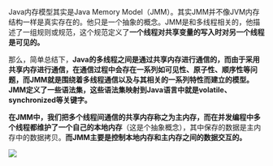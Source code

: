 Java内存模型其实是Java Memory Model（JMM）。其实JMM并不像JVM内存结构一样是真实存在的。他只是一个抽象的概念。JMM是和多线程相关的，他描述了一组规则或规范，这个规范定义了**一个线程对共享变量的写入时对另一个线程是可见的。**

那么，简单总结下，**Java的多线程之间是通过共享内存进行通信的，而由于采用共享内存进行通信，在通信过程中会存在一系列如可见性、原子性、顺序性等问题，而JMM就是围绕着多线程通信以及与其相关的一系列特性而建立的模型。JMM定义了一些语法集，这些语法集映射到Java语言中就是volatile、synchronized等关键字。**

**在JMM中，我们把多个线程间通信的共享内存称之为主内存，而在并发编程中多个线程都维护了一个自己的本地内存**（这是个抽象概念），其中保存的数据是主内存中的数据拷贝。**而JMM主要是控制本地内存和主内存之间的数据交互的。**

![](D:\Work\TyporaNotes\note\面试题\pict\43-1.png)